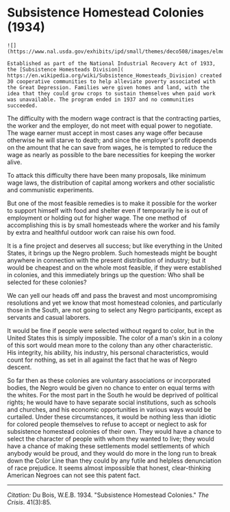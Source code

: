 <!--
title:   Subsistence Homestead Colonies
author:  Du Bois, W.E.B.
journal: The Crisis
year:    1934
volume:  41
issue:   3
pages:   85
-->
# Subsistence Homestead Colonies (1934)

```{margin}
![](https://www.nal.usda.gov/exhibits/ipd/small/themes/deco508/images/elmonte.jpg)
```
```{margin}
Established as part of the National Industrial Recovery Act of 1933, the [Subsistence Homesteads Division]( https://en.wikipedia.org/wiki/Subsistence_Homesteads_Division) created 30 cooperative communities to help alleviate poverty associated with the Great Depression. Families were given homes and land, with the idea that they could grow crops to sustain themselves when paid work was unavailable. The program ended in 1937 and no communities succeeded.
```

The difficulty with the modern wage contract is that the contracting parties, the worker and the employer, do not meet with equal power to negotiate. The wage earner must accept in most cases any wage offer because otherwise he will starve to death; and since the employer's profit depends on the amount that he can save from wages, he is tempted to reduce the wage as nearly as possible to the bare necessities for keeping the worker alive.

To attack this difficulty there have been many proposals, like minimum wage laws, the distribution of capital among workers and other socialistic and communistic experiments.

But one of the most feasible remedies is to make it possible for the worker to support himself with food and shelter even if temporarily he is out of employment or holding out for higher wage. The one method of accomplishing this is by small homesteads where the worker and his family by extra and healthful outdoor work can raise his own food.

It is a fine project and deserves all success; but like everything in the United States, it brings up the Negro problem. Such homesteads might be bought anywhere in connection with the present distribution of industry; but it would be cheapest and on the whole most feasible, if they were established in colonies, and this immediately brings up the question: Who shall be selected for these colonies?

We can yell our heads off and pass the bravest and most uncompromising resolutions and yet we know that most homestead colonies, and particularly those in the South, are not going to select any Negro participants, except as servants and casual laborers.

It would be fine if people were selected without regard to color, but in the United States this is simply impossible. The color of a man's skin in a colony of this sort would mean more to the colony than any other characteristic. His integrity, his ability, his industry, his personal characteristics, would count for nothing, as set in all against the fact that he was of Negro descent.

So far then as these colonies are voluntary associations or incorporated bodies, the Negro would be given no chance to enter on equal terms with the whites. For the most part in the South he would be deprived of political rights; he would have to have separate social institutions, such as schools and churches, and his economic opportunities in various ways would be curtailed. Under these circumstances, it would be nothing less than idiotic for colored people themselves to refuse to accept or neglect to ask for subsistence homestead colonies of their own. They would have a chance to select the character of people with whom they wanted to live; they would have a chance of making these settlements model settlements of which anybody would be proud, and they would do more in the long run to break down the Color Line than they could by any futile and helpless denunciation of race prejudice. It seems almost impossible that honest, clear-thinking American Negroes can not see this patent fact.

_________________
*Citation:* Du Bois, W.E.B. 1934. "Subsistence Homestead Colonies." *The Crisis*. 41(3):85.
